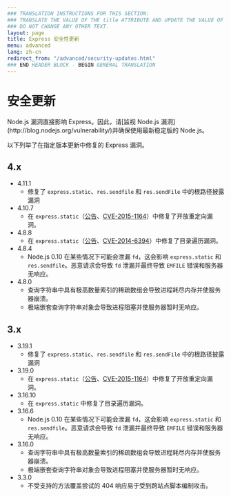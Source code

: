 ```yaml
---
### TRANSLATION INSTRUCTIONS FOR THIS SECTION:
### TRANSLATE THE VALUE OF THE title ATTRIBUTE AND UPDATE THE VALUE OF THE lang ATTRIBUTE. 
### DO NOT CHANGE ANY OTHER TEXT. 
layout: page
title: Express 安全性更新
menu: advanced
lang: zh-cn
redirect_from: "/advanced/security-updates.html"
### END HEADER BLOCK - BEGIN GENERAL TRANSLATION
---
```


# 安全更新

<div class="doc-box doc-notice" markdown="1">
Node.js 漏洞直接影响 Express。因此，请[监视 Node.js 漏洞](http://blog.nodejs.org/vulnerability/)并确保使用最新稳定版的 Node.js。
</div>

以下列举了在指定版本更新中修复的 Express 漏洞。

## 4.x

  * 4.11.1
    * 修复了 `express.static`、`res.sendfile` 和 `res.sendFile` 中的根路径披露漏洞
  * 4.10.7
    * 在 `express.static`（[公告](https://nodesecurity.io/advisories/serve-static-open-redirect)、[CVE-2015-1164](http://cve.mitre.org/cgi-bin/cvename.cgi?name=CVE-2015-1164)）中修复了开放重定向漏洞。
  * 4.8.8
    * 在 `express.static`（[公告](http://nodesecurity.io/advisories/send-directory-traversal)、[CVE-2014-6394](http://cve.mitre.org/cgi-bin/cvename.cgi?name=CVE-2014-6394)）中修复了目录遍历漏洞。
  * 4.8.4
    * Node.js 0.10 在某些情况下可能会泄漏 `fd`，这会影响 `express.static` 和 `res.sendfile`。恶意请求会导致 `fd` 泄漏并最终导致 `EMFILE` 错误和服务器无响应。
  * 4.8.0
    * 查询字符串中具有极高数量索引的稀疏数组会导致进程耗尽内存并使服务器崩溃。
    * 极端嵌套查询字符串对象会导致进程阻塞并使服务器暂时无响应。

## 3.x

  * 3.19.1
    * 修复了 `express.static`、`res.sendfile` 和 `res.sendFile` 中的根路径披露漏洞
  * 3.19.0
    * 在 `express.static`（[公告](https://nodesecurity.io/advisories/serve-static-open-redirect)、[CVE-2015-1164](http://cve.mitre.org/cgi-bin/cvename.cgi?name=CVE-2015-1164)）中修复了开放重定向漏洞。
  * 3.16.10
    * 在 `express.static` 中修复了目录遍历漏洞。
  * 3.16.6
    * Node.js 0.10 在某些情况下可能会泄漏 `fd`，这会影响 `express.static` 和 `res.sendfile`。恶意请求会导致 `fd` 泄漏并最终导致 `EMFILE` 错误和服务器无响应。
  * 3.16.0
    * 查询字符串中具有极高数量索引的稀疏数组会导致进程耗尽内存并使服务器崩溃。
    * 极端嵌套查询字符串对象会导致进程阻塞并使服务器暂时无响应。
  * 3.3.0
    * 不受支持的方法覆盖尝试的 404 响应易于受到跨站点脚本编制攻击。
